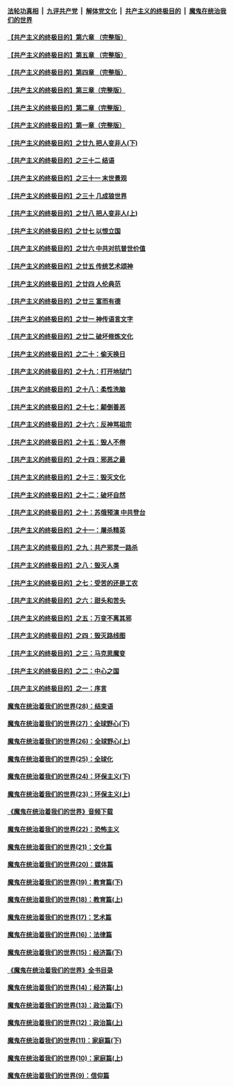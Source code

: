 ####  [法轮功真相](../../../../basic/blob/master/README.md?t=12050313) &nbsp;|&nbsp; [九评共产党](../../../../9ping.md/blob/master/README.md?t=12050313) &nbsp;|&nbsp; [解体党文化](../../../../jtdwh.md/blob/master/README.md?t=12050313)  &nbsp;|&nbsp; [共产主义的终极目的](../../../../gczydzjmd.md/blob/master/README.md?t=12050313) &nbsp;|&nbsp; [魔鬼在统治我们的世界](../../../../mgztzwmdsj.md/blob/master/README.md?t=12050313) 

#### [【共产主义的终极目的】第六章 （完整版）](../pages/nsc422/n11428913.md?t=12050313) 

#### [【共产主义的终极目的】第五章 （完整版）](../pages/nsc422/n11428912.md?t=12050313) 

#### [【共产主义的终极目的】第四章 （完整版）](../pages/nsc422/n11428907.md?t=12050313) 

#### [【共产主义的终极目的】第三章（完整版）](../pages/nsc422/n11428848.md?t=12050313) 

#### [【共产主义的终极目的】第二章（完整版）](../pages/nsc422/n11428831.md?t=12050313) 

#### [【共产主义的终极目的】第一章（完整版）](../pages/nsc422/n11417651.md?t=12050313) 

#### [【共产主义的终极目的】之廿九 把人变非人(下)](../pages/nsc422/n11344140.md?t=12050313) 

#### [【共产主义的终极目的】之三十二 结语](../pages/nsc422/n11360535.md?t=12050313) 

#### [【共产主义的终极目的】之三十一 末世景观](../pages/nsc422/n11351129.md?t=12050313) 

#### [【共产主义的终极目的】之三十 几成狼世界](../pages/nsc422/n11348280.md?t=12050313) 

#### [【共产主义的终极目的】之廿八 把人变非人(上)](../pages/nsc422/n11340492.md?t=12050313) 

#### [【共产主义的终极目的】之廿七 以恨立国](../pages/nsc422/n11336944.md?t=12050313) 

#### [【共产主义的终极目的】之廿六 中共对抗普世价值](../pages/nsc422/n11324785.md?t=12050313) 

#### [【共产主义的终极目的】之廿五 传统艺术颂神](../pages/nsc422/n11296396.md?t=12050313) 

#### [【共产主义的终极目的】之廿四 人伦典范](../pages/nsc422/n11296397.md?t=12050313) 

#### [【共产主义的终极目的】之廿三 富而有德](../pages/nsc422/n11283598.md?t=12050313) 

#### [【共产主义的终极目的】之廿一 神传语言文字](../pages/nsc422/n11263265.md?t=12050313) 

#### [【共产主义的终极目的】之廿二 破坏修炼文化](../pages/nsc422/n11245728.md?t=12050313) 

#### [【共产主义的终极目的】之二十：偷天换日](../pages/nsc422/n11238846.md?t=12050313) 

#### [【共产主义的终极目的】之十九：打开地狱门](../pages/nsc422/n11206376.md?t=12050313) 

#### [【共产主义的终极目的】之十八：柔性洗脑](../pages/nsc422/n11199994.md?t=12050313) 

#### [【共产主义的终极目的】之十七：颠倒善恶](../pages/nsc422/n11179782.md?t=12050313) 

#### [【共产主义的终极目的】之十六：反神骂祖宗](../pages/nsc422/n11166798.md?t=12050313) 

#### [【共产主义的终极目的】之十五：毁人不倦](../pages/nsc422/n11166792.md?t=12050313) 

#### [【共产主义的终极目的】之十四：邪恶之最](../pages/nsc422/n11150249.md?t=12050313) 

#### [【共产主义的终极目的】之十三：毁灭文化](../pages/nsc422/n11135227.md?t=12050313) 

#### [【共产主义的终极目的】之十二：破坏自然](../pages/nsc422/n11135214.md?t=12050313) 

#### [【共产主义的终极目的】之十：苏俄预演 中共登台](../pages/nsc422/n11118424.md?t=12050313) 

#### [【共产主义的终极目的】之十一：屠杀精英](../pages/nsc422/n11118442.md?t=12050313) 

#### [【共产主义的终极目的】之九：共产邪灵一路杀](../pages/nsc422/n11114139.md?t=12050313) 

#### [【共产主义的终极目的】之八：毁灭人类](../pages/nsc422/n11108503.md?t=12050313) 

#### [【共产主义的终极目的】之七：受苦的还是工农](../pages/nsc422/n11101809.md?t=12050313) 

#### [【共产主义的终极目的】之六：甜头和苦头](../pages/nsc422/n11096971.md?t=12050313) 

#### [【共产主义的终极目的】之五：万变不离其邪](../pages/nsc422/n11091285.md?t=12050313) 

#### [【共产主义的终极目的】之四：毁灭路线图](../pages/nsc422/n11086284.md?t=12050313) 

#### [【共产主义的终极目的】之三：马克思魔变](../pages/nsc422/n11061941.md?t=12050313) 

#### [【共产主义的终极目的】之二：中心之国](../pages/nsc422/n11047728.md?t=12050313) 

#### [【共产主义的终极目的】之一：序言](../pages/nsc422/n11086077.md?t=12050313) 

#### [魔鬼在统治着我们的世界(28)：结束语](../pages/nsc422/n10936246.md?t=12050313) 

#### [魔鬼在统治着我们的世界(27)：全球野心(下)](../pages/nsc422/n10928319.md?t=12050313) 

#### [魔鬼在统治着我们的世界(26)：全球野心(上)](../pages/nsc422/n10900318.md?t=12050313) 

#### [魔鬼在统治着我们的世界(25)：全球化](../pages/nsc422/n10788205.md?t=12050313) 

#### [魔鬼在统治着我们的世界(24)：环保主义(下)](../pages/nsc422/n10695307.md?t=12050313) 

#### [魔鬼在统治着我们的世界(23)：环保主义(上)](../pages/nsc422/n10688613.md?t=12050313) 

#### [《魔鬼在统治着我们的世界》音频下载](../pages/nsc422/n10635553.md?t=12050313) 

#### [魔鬼在统治着我们的世界(22)：恐怖主义](../pages/nsc422/n10614727.md?t=12050313) 

#### [魔鬼在统治着我们的世界(21)：文化篇](../pages/nsc422/n10597706.md?t=12050313) 

#### [魔鬼在统治着我们的世界(20)：媒体篇](../pages/nsc422/n10586579.md?t=12050313) 

#### [魔鬼在统治着我们的世界(19)：教育篇(下)](../pages/nsc422/n10564808.md?t=12050313) 

#### [魔鬼在统治着我们的世界(18)：教育篇(上)](../pages/nsc422/n10526970.md?t=12050313) 

#### [魔鬼在统治着我们的世界(17)：艺术篇](../pages/nsc422/n10499093.md?t=12050313) 

#### [魔鬼在统治着我们的世界(16)：法律篇](../pages/nsc422/n10485969.md?t=12050313) 

#### [魔鬼在统治着我们的世界(15)：经济篇(下)](../pages/nsc422/n10469975.md?t=12050313) 

#### [《魔鬼在统治着我们的世界》全书目录](../pages/nsc422/n10464261.md?t=12050313) 

#### [魔鬼在统治着我们的世界(14)：经济篇(上)](../pages/nsc422/n10457370.md?t=12050313) 

#### [魔鬼在统治着我们的世界(13)：政治篇(下)](../pages/nsc422/n10448270.md?t=12050313) 

#### [魔鬼在统治着我们的世界(12)：政治篇(上)](../pages/nsc422/n10444576.md?t=12050313) 

#### [魔鬼在统治着我们的世界(11)：家庭篇(下)](../pages/nsc422/n10440961.md?t=12050313) 

#### [魔鬼在统治着我们的世界(10)：家庭篇(上)](../pages/nsc422/n10435448.md?t=12050313) 

#### [魔鬼在统治着我们的世界(9)：信仰篇](../pages/nsc422/n10432159.md?t=12050313) 

